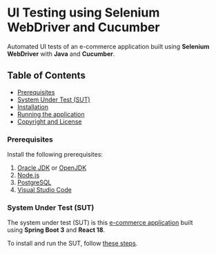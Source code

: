 # UI Testing using Selenium WebDriver and Cucumber

Automated UI tests of an e-commerce application built using **Selenium WebDriver** with **Java** and **Cucumber**.

## Table of Contents

- [Prerequisites](#prerequisites)
- [System Under Test (SUT)](#system-under-test-sut)
- [Installation](#installation)
- [Running the application](#run-the-application)
- [Copyright and License](#copyright-and-license)

### Prerequisites

Install the following prerequisites:

1. [Oracle JDK](https://www.oracle.com/java/technologies/downloads/) or [OpenJDK](https://openjdk.org/)
2. [Node.js](https://nodejs.org/en/)
3. [PostgreSQL](https://www.postgresql.org/download/)
4. [Visual Studio Code](https://code.visualstudio.com/download)

### System Under Test (SUT)

The system under test (SUT) is this [e-commerce application](https://github.com/mgrybel/ecommerce-website) built using **Spring Boot 3** and **React 18**.

To install and run the SUT, follow [these steps](https://github.com/mgrybel/ecommerce-website/blob/master/README.md).
